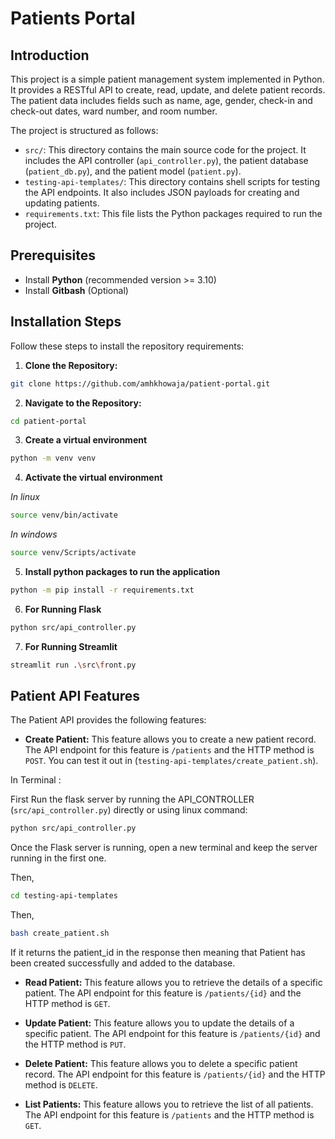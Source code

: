 # Patients Portal

## Introduction

This project is a simple patient management system implemented in Python. It provides a RESTful API to create, read, update, and delete patient records. The patient data includes fields such as name, age, gender, check-in and check-out dates, ward number, and room number.

The project is structured as follows:

- `src/`: This directory contains the main source code for the project. It includes the API controller (`api_controller.py`), the patient database (`patient_db.py`), and the patient model (`patient.py`).
- `testing-api-templates/`: This directory contains shell scripts for testing the API endpoints. It also includes JSON payloads for creating and updating patients.
- `requirements.txt`: This file lists the Python packages required to run the project.

## Prerequisites

- Install **Python** (recommended version >= 3.10)
- Install **Gitbash** (Optional)

## Installation Steps

Follow these steps to install the repository requirements:

1. **Clone the Repository:**

```bash
git clone https://github.com/amhkhowaja/patient-portal.git
```

2. **Navigate to the Repository:**
```bash
cd patient-portal
```

3. **Create a virtual environment**
```bash
python -m venv venv
```

4. **Activate the virtual environment**

*In linux*

```bash
source venv/bin/activate
```

*In windows*
```bash
source venv/Scripts/activate
```

5. **Install python packages to run the application**
```bash
python -m pip install -r requirements.txt
```

6. **For Running Flask**
```bash
python src/api_controller.py
```

7. **For Running Streamlit**
```bash
streamlit run .\src\front.py
```
## Patient API Features

The Patient API provides the following features:

- **Create Patient:** This feature allows you to create a new patient record. The API endpoint for this feature is `/patients` and the HTTP method is `POST`. You can test it out in (`testing-api-templates/create_patient.sh`).

In Terminal :

First Run the flask server by running the API_CONTROLLER (`src/api_controller.py`) directly or using linux command:
```bash
python src/api_controller.py
```
Once the Flask server is running, open a new terminal and keep the server running in the first one.

Then,
```bash
cd testing-api-templates
```

Then,
```bash
bash create_patient.sh
```

If it returns the patient_id in the response then meaning that Patient has been created successfully and added to the database.

- **Read Patient:** This feature allows you to retrieve the details of a specific patient. The API endpoint for this feature is `/patients/{id}` and the HTTP method is `GET`.


- **Update Patient:** This feature allows you to update the details of a specific patient. The API endpoint for this feature is `/patients/{id}` and the HTTP method is `PUT`.

- **Delete Patient:** This feature allows you to delete a specific patient record. The API endpoint for this feature is `/patients/{id}` and the HTTP method is `DELETE`.

- **List Patients:** This feature allows you to retrieve the list of all patients. The API endpoint for this feature is `/patients` and the HTTP method is `GET`.